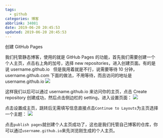 ```yaml
---
tags:
  - github
categories: 博客
abbrlink: 34081
date: 2019-06-20 20:45:53
updated: 2019-06-20 20:45:53
---
```


创建 GitHub Pages

我们托管静态博客，使用的就是 GitHub Pages 的功能，首先我们需要创建一个个人主页，点击右上角的加号，选择 new repositories，进入创建页面。有的是说 username.github.io   但是我用着就是不行，说需要等待 10 分钟，username.github.com 下面的做法，不用等待，而且访问的地址是 username.github.io
![](https://img-blog.csdn.net/20160515225516517?watermark/2/text/aHR0cDovL2Jsb2cuY3Nkbi5uZXQv/font/5a6L5L2T/fontsize/400/fill/I0JBQkFCMA==/dissolve/70/gravity/Center#align=left&display=inline&height=1230&margin=%5Bobject%20Object%5D&originHeight=1230&originWidth=2546&status=done&style=none&width=2546)

这样我们以后可以通过 username.github.io 来访问你的主页，点击 Create repository 创建成功，然后点击侧边栏的 setting，进入设置页面：
![](https://img-blog.csdn.net/20160515225531939?watermark/2/text/aHR0cDovL2Jsb2cuY3Nkbi5uZXQv/font/5a6L5L2T/fontsize/400/fill/I0JBQkFCMA==/dissolve/70/gravity/Center#align=left&display=inline&height=1232&margin=%5Bobject%20Object%5D&originHeight=1232&originWidth=2538&status=done&style=none&width=2538)

点击设置成主页，跳转后无需填写信息直接点击`Continue to Layouts`为主页选择一个主题：
![](https://img-blog.csdn.net/20160515225550330?watermark/2/text/aHR0cDovL2Jsb2cuY3Nkbi5uZXQv/font/5a6L5L2T/fontsize/400/fill/I0JBQkFCMA==/dissolve/70/gravity/Center#align=left&display=inline&height=1230&margin=%5Bobject%20Object%5D&originHeight=1230&originWidth=2506&status=done&style=none&width=2506)

点击`publish pages`就创建个人主页成功了，这也是我们托管自己博客的仓库，你可以通过`username.github.io`来先浏览刚生成的个人主页。
